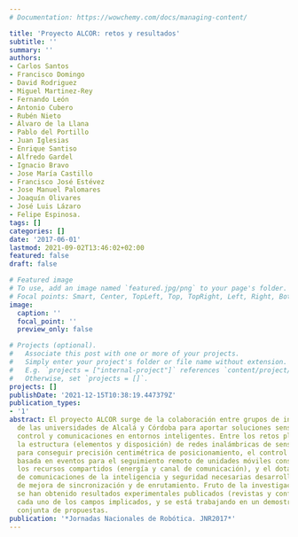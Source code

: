 ```yaml
---
# Documentation: https://wowchemy.com/docs/managing-content/

title: 'Proyecto ALCOR: retos y resultados'
subtitle: ''
summary: ''
authors:
- Carlos Santos
- Francisco Domingo
- David Rodriguez
- Miguel Martinez-Rey
- Fernando León
- Antonio Cubero
- Rubén Nieto
- Álvaro de la Llana
- Pablo del Portillo
- Juan Iglesias
- Enrique Santiso
- Alfredo Gardel
- Ignacio Bravo
- Jose María Castillo
- Francisco José Estévez
- Jose Manuel Palomares
- Joaquín Olivares
- José Luis Lázaro
- Felipe Espinosa.
tags: []
categories: []
date: '2017-06-01'
lastmod: 2021-09-02T13:46:02+02:00
featured: false
draft: false

# Featured image
# To use, add an image named `featured.jpg/png` to your page's folder.
# Focal points: Smart, Center, TopLeft, Top, TopRight, Left, Right, BottomLeft, Bottom, BottomRight.
image:
  caption: ''
  focal_point: ''
  preview_only: false

# Projects (optional).
#   Associate this post with one or more of your projects.
#   Simply enter your project's folder or file name without extension.
#   E.g. `projects = ["internal-project"]` references `content/project/deep-learning/index.md`.
#   Otherwise, set `projects = []`.
projects: []
publishDate: '2021-12-15T10:38:19.447379Z'
publication_types:
- '1'
abstract: El proyecto ALCOR surge de la colaboración entre grupos de investigación
  de las universidades de Alcalá y Córdoba para aportar soluciones sensoriales, de
  control y comunicaciones en entornos inteligentes. Entre los retos planteados está
  la estructura (elementos y disposición) de redes inalámbricas de sensores de infrarrojos
  para conseguir precisión centimétrica de posicionamiento, el control y estimación
  basada en eventos para el seguimiento remoto de unidades móviles consiguiendo optimizar
  los recursos compartidos (energía y canal de comunicación), y el dotar a la red
  de comunicaciones de la inteligencia y seguridad necesarias desarrollando mecanismos
  de mejora de sincronización y de enrutamiento. Fruto de la investigación realizada
  se han obtenido resultados experimentales publicados (revistas y conferencias) en
  cada uno de los campos implicados, y se está trabajando en un demostrador de validación
  conjunta de propuestas.
publication: '*Jornadas Nacionales de Robótica. JNR2017*'
---
```

